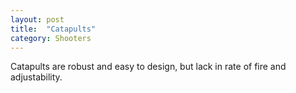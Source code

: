 ```yaml
---
layout: post
title:  "Catapults"
category: Shooters
---
```


Catapults are robust and easy to design, but lack in rate of fire and adjustability.
